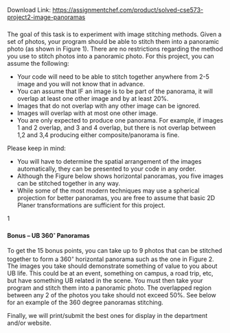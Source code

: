 Download Link: https://assignmentchef.com/product/solved-cse573-project2-image-panoramas
<br>
<h3></h3>

The goal of this task is to experiment with image stitching methods. Given a set of photos, your program should be able to stitch them into a panoramic photo (as shown in Figure 1). There are no restrictions regarding the method you use to stitch photos into a panoramic photo. For this project, you can assume the following:

<ul>

 <li>Your code will need to be able to stitch together anywhere from 2-5 image and you will not know that in advance.</li>

 <li>You can assume that IF an image is to be part of the panorama, it will overlap at least one other image and by at least 20%.</li>

 <li>Images that do not overlap with any other image can be ignored.</li>

 <li>Images will overlap with at most one other image.</li>

 <li>You are only expected to produce one panorama. For example, if images 1 and 2 overlap, and 3 and 4 overlap, but there is not overlap between 1,2 and 3,4 producing either composite/panorama is fine.</li>

</ul>

Please keep in mind:

<ul>

 <li>You will have to determine the spatial arrangement of the images automatically, they can be presented to your code in any order.</li>

 <li>Although the Figure below shows horizontal panoramas, you five images can be stitched together in any way.</li>

 <li>While some of the most modern techniques may use a spherical projection for better panoramas, you are free to assume that basic 2D Planer transformations are sufficient for this project.</li>

</ul>

1

<h4>Bonus – UB 360<sup>◦ </sup>Panoramas</h4>

To get the 15 bonus points, you can take up to 9 photos that can be stitched together to form a 360<sup>◦ </sup>horizontal panorama such as the one in Figure 2. The images you take should demonstrate something of value to you about UB life. This could be at an event, something on campus, a road trip, etc, but have something UB related in the scene. You must then take your program and stitch them into a panoramic photo. The overlapped region between any 2 of the photos you take should not exceed 50%. See below for an example of the 360 degree panoramas stitching.

Finally, we will print/submit the best ones for display in the department and/or website.